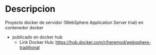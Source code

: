 
# Descripcion

Proyecto docker de servidor (WebSphere Application Server trial)  en contenedor docker
* publicado en docker hub 
  * Link Docker Hub: https://hub.docker.com/r/heremod/websphere-traditional

